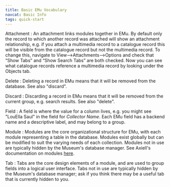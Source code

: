 ```yaml
---
title: Basic EMu Vocabulary
navcat: Basic Info
tags: quick-start
---
```

Attachment
: An attachment links modules together in EMu. By default only the record to which another record was attached will show an attachment relationship, e.g. if you attach a multimedia record to a catalogue record this will be visible from the catalogue record but not the multimedia record. To change this, navigate to View-->Attachments-->Options and check that “Show Tabs” and “Show Search Tabs” are both checked. Now you can see what catalogue records reference a multimedia record by looking under the Objects tab.

Delete
: Deleting a record in EMu means that it will be removed from the database. See also "discard".

Discard
: Discarding a record in EMu means that it will be removed from the current group, e.g. search results. See also "delete".

Field
: A field is where the value for a column lives, e.g. you might see "LouElla Saul" in the field for *Collector Name*. Each EMu field has a backend name and a descriptive label, and may belong to a group.

Module
: Modules are the core organizational structure for EMu, with each module representing a table in the database. Modules exist globally but can be modified to suit the varying needs of each collection. Modules not in use are typically hidden by the Museum's database manager. See Axiell's documentation on modules [here](http://help.emu.axiell.com/latest/en/Topics/Common/Modules%20section.htm).

Tab
: Tabs are the core design elements of a module, and are used to group fields into a logical user interface. Tabs not in use are typically hidden by the Museum's database manager; ask if you think there may be a useful tab that is currently hidden to you.
